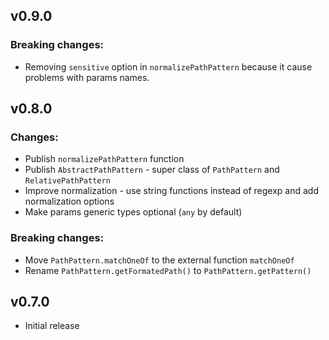 ## v0.9.0

### Breaking changes:

* Removing `sensitive` option in `normalizePathPattern` because it cause problems with params names.

## v0.8.0

### Changes:

* Publish `normalizePathPattern` function
* Publish `AbstractPathPattern` - super class of `PathPattern` and `RelativePathPattern`
* Improve normalization - use string functions instead of regexp and add normalization options
* Make params generic types optional (`any` by default)

### Breaking changes:

* Move `PathPattern.matchOneOf` to the external function `matchOneOf`
* Rename `PathPattern.getFormatedPath()` to `PathPattern.getPattern()`

## v0.7.0

* Initial release
